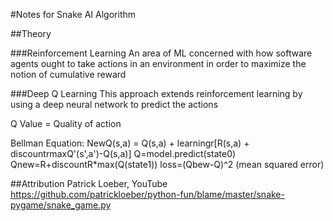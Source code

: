 #Notes for Snake AI Algorithm

##Theory

###Reinforcement Learning
An area of ML concerned with how software agents ought to take actions in an environment in order to maximize the notion of cumulative reward

###Deep Q Learning 
This approach extends reinforcement learning by using a deep neural network to predict the actions

Q Value = Quality of action

Bellman Equation:
NewQ(s,a) = Q(s,a) + learningr[R(s,a) + discountrmaxQ'(s',a')-Q(s,a)]
Q=model.predict(state0)
Qnew=R+discountR*max(Q(state1))
loss=(Qbew-Q)^2 (mean squared error)

##Attribution
Patrick Loeber, YouTube
https://github.com/patrickloeber/python-fun/blame/master/snake-pygame/snake_game.py
